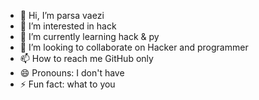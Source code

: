 - 👋 Hi, I’m parsa vaezi
- 👀 I’m interested in hack
- 🌱 I’m currently learning hack & py
- 💞️ I’m looking to collaborate on Hacker and programmer
- 📫 How to reach me GitHub only
- 😄 Pronouns: I don't have
- ⚡ Fun fact: what to you

<!---
parsavaezi1391/parsavaezi1391 is a ✨ special ✨ repository because its `README.md` (this file) appears on your GitHub profile.
You can click the Preview link to take a look at your changes.
--->

